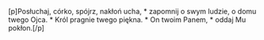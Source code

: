 [p]Posłuchaj, córko, spójrz, nakłoń ucha, * zapomnij o swym ludzie, o domu twego Ojca. * Król pragnie twego piękna. * On twoim Panem, * oddaj Mu pokłon.[/p]